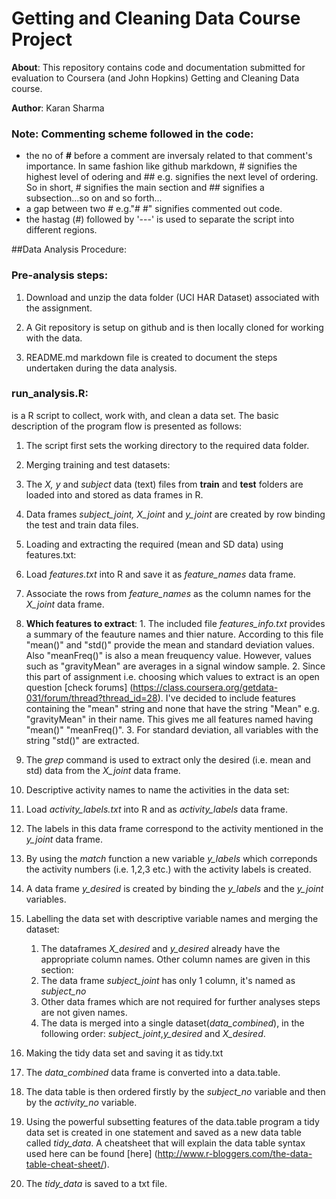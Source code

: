 # Getting and Cleaning Data Course Project

**About**:
This repository contains code and documentation submitted for evaluation to Coursera (and John Hopkins) Getting and Cleaning Data course.

**Author**:
Karan Sharma


### Note: Commenting scheme followed in the code:
- the no of **#** before a comment are inversaly related to that comment's importance. In same fashion like github markdown, # signifies the highest level of odering and ## e.g. signifies the next level of ordering. So in short, # signifies the main section and ## signifies a subsection...so on and so forth... 
- a gap between two # e.g."# #" signifies commented out code. 
- the hastag (#) followed by '---' is used to separate the script into different regions.



##Data Analysis Procedure:



### Pre-analysis steps:
1. Download and unzip the data folder (UCI HAR Dataset) associated with the assignment.

2. A Git repository is setup on github and is then locally cloned for working with the data.

3. README.md markdown file is created to document the steps undertaken during the data analysis.



### run_analysis.R: 
is a R script to collect, work with, and clean a data set. The basic description of the program flow is presented as follows:

1. The script first sets the working directory to the required data folder.

2. Merging training and test datasets:
  1. The *X, y* and *subject* data (text) files from **train** and **test** folders are loaded into and stored as data frames in R.
  2. Data frames *subject_joint, X_joint* and *y_joint* are created by row binding the test and train data files.

3. Loading and extracting the required (mean and SD data) using features.txt:
  1. Load *features.txt* into R and save it as *feature_names* data frame.

  2. Associate the rows from *feature_names* as the column names for the *X_joint* data frame.

  3. **Which features to extract**:
    1. The included file *features_info.txt* provides a summary of the feauture names and thier nature. According to this file "mean()" and "std()" provide the mean and standard deviation values. Also "meanFreq()" is also a mean freuquency value. However, values such as "gravityMean" are averages in a signal window sample. 
    2. Since this part of assignment i.e. choosing which values to extract is an open question [check forums]  (https://class.coursera.org/getdata-031/forum/thread?thread_id=28). I've decided to include features containing the "mean" string and none that have the string "Mean" e.g. "gravityMean" in their name. This gives me all features named having "mean()" "meanFreq()".
    3. For standard deviation, all variables with the string "std()" are extracted.

  4. The *grep* command is used to extract only the desired (i.e. mean and std) data from the *X_joint* data frame.


4. Descriptive activity names to name the activities in the data set:
  1. Load *activity_labels.txt* into R and as *activity_labels* data frame.
  
  2. The labels in this data frame correspond to the activity mentioned in the *y_joint* data frame.
  
  3. By using the *match* function a new variable *y_labels* which correponds the activity numbers (i.e. 1,2,3 etc.) with the activity labels is created. 
  
  4. A data frame *y_desired* is created by binding the *y_labels* and the *y_joint* variables.
  
  
5. Labelling the data set with descriptive variable names and merging the dataset:
    1. The dataframes *X_desired* and *y_desired* already have the appropriate column names. Other column names are given in this section:
    2. The data frame *subject_joint* has only 1 column, it's named as *subject_no*
    3. Other data frames which are not required for further analyses steps are not given names.
    4. The data is merged into a single dataset(*data_combined*), in the following order: *subject_joint*,*y_desired* and *X_desired*. 
    
    
6. Making the tidy data set and saving it as tidy.txt
  1. The *data_combined* data frame is converted into a data.table.
  2. The data table is then ordered firstly by the *subject_no* variable and then by the *activity_no* variable.
  3. Using the powerful subsetting features of the data.table program a tidy data set is created in one statement and saved as a new data table called *tidy_data*. A cheatsheet that will explain the data table syntax used here can be found [here] (http://www.r-bloggers.com/the-data-table-cheat-sheet/).
  4. The *tidy_data* is saved to a txt file.